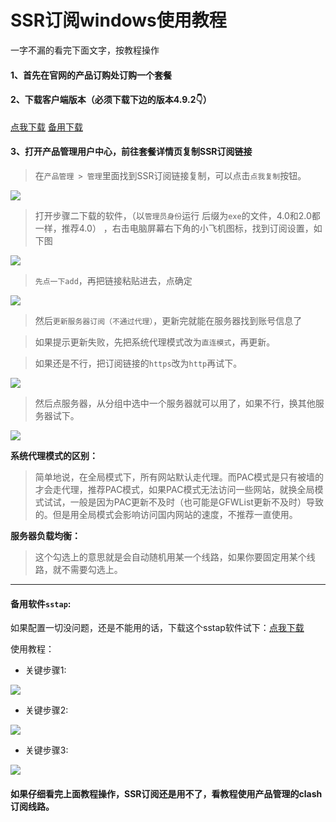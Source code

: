 # SSR订阅windows使用教程

一字不漏的看完下面文字，按教程操作

#### 1、首先在官网的产品订购处订购一个套餐

#### 2、下载客户端版本（必须下载下边的版本4.9.2👇） 

[点我下载](https://file.o4o.win/Windows/S-S-R.zip)
[备用下载](http://file.helloking.top/Windows/S-S-R.zip)

#### 3、打开产品管理用户中心，前往套餐详情页复制SSR订阅链接

> 在`产品管理 > 管理`里面找到SSR订阅链接复制，可以点击`点我复制`按钮。

![](/img/windows1.png)

> 打开步骤二下载的软件，（以`管理员身份`运行 后缀为`exe`的文件，4.0和2.0都一样，推荐4.0） ，右击电脑屏幕右下角的小飞机图标，找到订阅设置，如下图

![](/img/windows2.png)

> `先点一下add`，再把链接粘贴进去，点确定

![](/img/windows3.png)

> 然后`更新服务器订阅（不通过代理）`，更新完就能在服务器找到账号信息了

> 如果提示更新失败，先把系统代理模式改为`直连模式`，再更新。

> 如果还是不行，把订阅链接的`https`改为`http`再试下。

![](/img/windows4.png)

> 然后点服务器，从分组中选中一个服务器就可以用了，如果不行，换其他服务器试下。

![](/img/windows5.png)

**系统代理模式的区别：**
>简单地说，在全局模式下，所有网站默认走代理。而PAC模式是只有被墙的才会走代理，推荐PAC模式，如果PAC模式无法访问一些网站，就换全局模式试试，一般是因为PAC更新不及时（也可能是GFWList更新不及时）导致的。但是用全局模式会影响访问国内网站的速度，不推荐一直使用。


**服务器负载均衡：**
>这个勾选上的意思就是会自动随机用某一个线路，如果你要固定用某个线路，就不需要勾选上。

------------------

#### 备用软件`sstap`:

如果配置一切没问题，还是不能用的话，下载这个sstap软件试下：[点我下载](https://file.o4o.win/sstap/(%E6%8E%A8%E8%8D%90)SSTap-beta-setup-1.0.9.7.exe.7z)

使用教程：

- 关键步骤1:

![](/img/windows6.png)

- 关键步骤2:

![](/img/windows7.png)

- 关键步骤3:

![](/img/windows8.png)

#### 如果仔细看完上面教程操作，SSR订阅还是用不了，看教程使用产品管理的clash订阅线路。